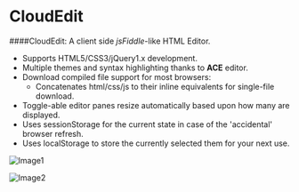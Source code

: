 CloudEdit  
===  

####CloudEdit: A client side _jsFiddle_-like HTML Editor.  

- Supports HTML5/CSS3/jQuery1.x development.  
- Multiple themes and syntax highlighting thanks to __ACE__ editor.  
- Download compiled file support for most browsers:
  - Concatenates html/css/js to their inline equivalents for single-file download.  
- Toggle-able editor panes resize automatically based upon how many are displayed.  
- Uses sessionStorage for the current state in case of the 'accidental' browser refresh.  
- Uses localStorage to store the currently selected them for your next use.

![Image1](https://raw.githubusercontent.com/TheInsomniac/CloudEdit/master/img/CloudEdit1.png)  

![Image2](https://raw.githubusercontent.com/TheInsomniac/CloudEdit/master/img/CloudEdit2.png)
